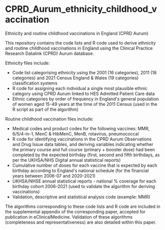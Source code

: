 # CPRD_Aurum_ethnicity_childhood_vaccination
Ethnicity and routine childhood vaccinations in England (CPRD Aurum)

This repository contains the code lists and R code used to derive ethnicity and routine childhood vaccinations in England using the Clinical Practice Research Datalink (CPRD) Aurum database. 

Ethnicity files include:
- Code list categorising ethnicity using the 2001 (16 categories), 2011 (18 categories) and 2021 Census England & Wales (19 categories) classification systems
- R code for assigning each individual a single most plausible ethnic category using CPRD Aurum linked to HES Admitted Patient Care data 
- Ethnic categories by order of frequency in England's general population of women aged 15-49 years at the time of the 2011 Census (used in the R script as part of the algorithm)

Routine childhood vaccination files include:
- Medical codes and product codes for the following vaccines: MMR, 6/5/4-in-1, MenC & HibMenC, MenB, rotavirus, pneumococcal
- R code for identifying vaccinations in the CPRD Aurum Observations and Drug Issue data tables, and deriving variables indicating whether the primary course and full course (primary + booster dose) had been completed by the expected birthday (first, second and fifth birthdays, as per the UKHSA/NHS Digital annual statistical reports)
- Cumulative number of doses for each vaccine that is expected by each birthday according to England's national schedule (for the financial years between 2006-07 and 2020-2021)
- UKHSA/NHSE annual statistical reports - national % coverage for each birthday cohort 2006-2021 (used to validate the algorithm for deriving vaccinations)
- Validation, descriptive and statistical analysis code (example: MMR)

The algorithms corresponding to these code lists and R code are included in the supplemental appendix of the corresponding paper, accepted for publication in eClinicalMedicine. Validation of these algorithms (completeness and representativeness) are also detailed within this paper. 
